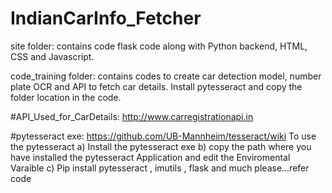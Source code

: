# IndianCarInfo_Fetcher

site folder: contains code flask code along with Python backend, HTML, CSS and Javascript.

code_training folder: contains codes to create car detection model, number plate OCR and API to fetch car details. Install pytesseract and copy the folder location in the code.


#API_Used_for_CarDetails: http://www.carregistrationapi.in

#pytesseract exe: https://github.com/UB-Mannheim/tesseract/wiki
 To use the pytesseract a) Install the pytesseract exe
                        b) copy the path where you have installed the pytesseract Application and edit the Enviromental Varaible
                        c) Pip install pytesseract , imutils , flask and much please...refer code
                       
